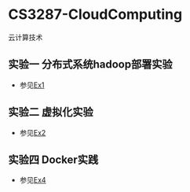 # CS3287-CloudComputing

云计算技术

## 实验一 分布式系统hadoop部署实验

* 参见[Ex1](./ex_1/)

## 实验二 虚拟化实验

* 参见[Ex2](./ex_2/)

## 实验四 Docker实践

* 参见[Ex4](./ex_4/)
